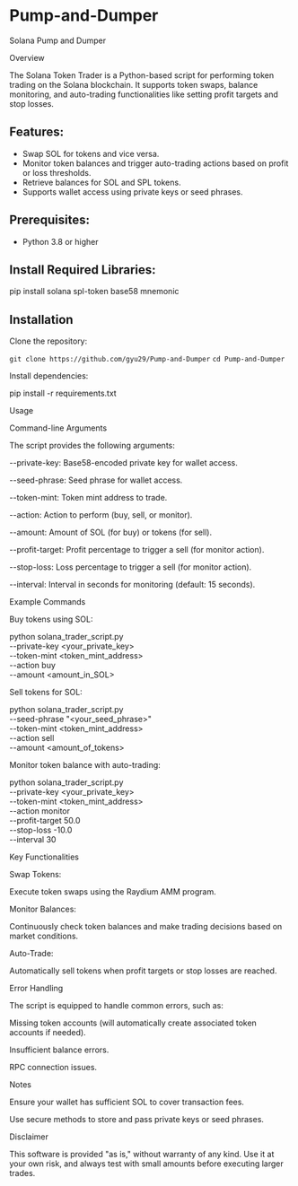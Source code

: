 # Pump-and-Dumper
Solana Pump and Dumper

Overview

The Solana Token Trader is a Python-based script for performing token trading on the Solana blockchain. It supports token swaps, balance monitoring, and auto-trading functionalities like setting profit targets and stop losses.

## Features: 

* Swap SOL for tokens and vice versa.
* Monitor token balances and trigger auto-trading actions based on profit or loss thresholds.
* Retrieve balances for SOL and SPL tokens.
* Supports wallet access using private keys or seed phrases.

## Prerequisites:
* Python 3.8 or higher

## Install Required Libraries:
pip install solana spl-token base58 mnemonic

## Installation
Clone the repository:

`git clone https://github.com/gyu29/Pump-and-Dumper`
`cd Pump-and-Dumper`

Install dependencies:

pip install -r requirements.txt

Usage

Command-line Arguments

The script provides the following arguments:

--private-key: Base58-encoded private key for wallet access.

--seed-phrase: Seed phrase for wallet access.

--token-mint: Token mint address to trade.

--action: Action to perform (buy, sell, or monitor).

--amount: Amount of SOL (for buy) or tokens (for sell).

--profit-target: Profit percentage to trigger a sell (for monitor action).

--stop-loss: Loss percentage to trigger a sell (for monitor action).

--interval: Interval in seconds for monitoring (default: 15 seconds).

Example Commands

Buy tokens using SOL:

python solana_trader_script.py \
    --private-key <your_private_key> \
    --token-mint <token_mint_address> \
    --action buy \
    --amount <amount_in_SOL>

Sell tokens for SOL:

python solana_trader_script.py \
    --seed-phrase "<your_seed_phrase>" \
    --token-mint <token_mint_address> \
    --action sell \
    --amount <amount_of_tokens>

Monitor token balance with auto-trading:

python solana_trader_script.py \
    --private-key <your_private_key> \
    --token-mint <token_mint_address> \
    --action monitor \
    --profit-target 50.0 \
    --stop-loss -10.0 \
    --interval 30

Key Functionalities

Swap Tokens:

Execute token swaps using the Raydium AMM program.

Monitor Balances:

Continuously check token balances and make trading decisions based on market conditions.

Auto-Trade:

Automatically sell tokens when profit targets or stop losses are reached.

Error Handling

The script is equipped to handle common errors, such as:

Missing token accounts (will automatically create associated token accounts if needed).

Insufficient balance errors.

RPC connection issues.

Notes

Ensure your wallet has sufficient SOL to cover transaction fees.

Use secure methods to store and pass private keys or seed phrases.

Disclaimer

This software is provided "as is," without warranty of any kind. Use it at your own risk, and always test with small amounts before executing larger trades.
